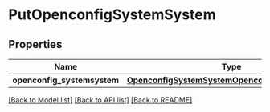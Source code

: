 # PutOpenconfigSystemSystem

## Properties
Name | Type | Description | Notes
------------ | ------------- | ------------- | -------------
**openconfig_systemsystem** | [**OpenconfigSystemSystemOpenconfigsystemsystem**](OpenconfigSystemSystemOpenconfigsystemsystem.md) |  | [optional] 

[[Back to Model list]](../README.md#documentation-for-models) [[Back to API list]](../README.md#documentation-for-api-endpoints) [[Back to README]](../README.md)


